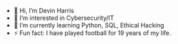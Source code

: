 - 👋 Hi, I’m Devin Harris
- 👀 I’m interested in Cybersecurity/IT
- 🌱 I’m currently learning Python, SQL, Ethical Hacking
- ⚡ Fun fact: I have played football for 19 years of my life.

<!---
DevinDH45/DevinDH45 is a ✨ special ✨ repository because its `README.md` (this file) appears on your GitHub profile.
You can click the Preview link to take a look at your changes.
--->

